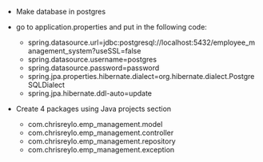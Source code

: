 - Make database in postgres 
- go to application.properties and put in the following code:

   - spring.datasource.url=jdbc:postgresql://localhost:5432/employee_management_system?useSSL=false
   - spring.datasource.username=postgres
   - spring.datasource.password=password
   - spring.jpa.properties.hibernate.dialect=org.hibernate.dialect.PostgreSQLDialect
   - spring.jpa.hibernate.ddl-auto=update

- Create 4 packages using Java projects section
   - com.chrisreylo.emp_management.model
   - com.chrisreylo.emp_management.controller
   - com.chrisreylo.emp_management.repository
   - com.chrisreylo.emp_management.exception